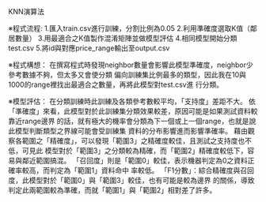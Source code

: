KNN演算法

※程式流程:
1.匯入train.csv進行訓練，分割比例為0.05
2.利用準確度選取K值（鄰居數量）
3.用最適合之K值製作混淆矩陣並做模型評估
4.相同模型開始分類test.csv
5.將id與對應price_range輸出至output.csv


※程式構想：
    在撰寫程式時發現neighbor數量會影響此模型準確度，neighbor少參考數據不夠，但太多又會使分類
偏向訓練集比例最多的類型，因此我在10與1000的range裡找出最適合之數量，再將此模型對test.csv進
行分類。


※模型評估：
    在分類訓練時此訓練及各類參考數較平均，「支持度」差距不大。
    依「準確度」來看，此模型對於此訓練集分類效果較差，原因可能是如果測試資料較靠近range邊界
的話，就有極大的機率會分類為下一個或上一個range，也就是說此模型判斷類型之界線可能會受訓練集
資料的分布影響進而影響準確率。
    藉由觀察各範圍之「精確度」，可以發現「範圍3」之精確度較佳，且測試之支持度也不低，可見此
模型對於「範圍3」之分類較為精確，而「範圍2」精確度較低下，容易與鄰近範圍搞混。
    「召回度」則是「範圍0」較佳，表示機器判定為0之資料正確率較高，而判定為「範圍1」資料命中
率較低。
    「F1分數」：綜合精確度與召回度，此模型對於「範圍0」與「範圍3」較佳，也有可能是較為邊界
的關係，導致判定此兩範圍較為準確，而就「範圍1」與「範圍2」相對差了許多。
